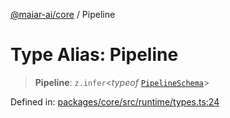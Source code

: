 [@maiar-ai/core](../index.md) / Pipeline

# Type Alias: Pipeline

> **Pipeline**: `z.infer`\<*typeof* [`PipelineSchema`](../variables/PipelineSchema.md)\>

Defined in: [packages/core/src/runtime/types.ts:24](https://github.com/UraniumCorporation/maiar-ai/blob/main/packages/core/src/runtime/types.ts#L24)
